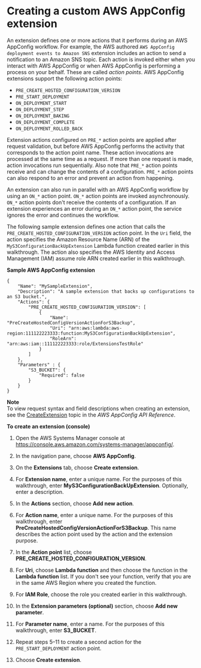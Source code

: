 # Creating a custom AWS AppConfig extension<a name="working-with-appconfig-extensions-creating-custom-extensions"></a>



An extension defines one or more actions that it performs during an AWS AppConfig workflow\. For example, the AWS authored `AWS AppConfig deployment events to Amazon SNS` extension includes an action to send a notification to an Amazon SNS topic\. Each action is invoked either when you interact with AWS AppConfig or when AWS AppConfig is performing a process on your behalf\. These are called *action points*\. AWS AppConfig extensions support the following action points:
+ `PRE_CREATE_HOSTED_CONFIGURATION_VERSION`
+ `PRE_START_DEPLOYMENT`
+ `ON_DEPLOYMENT_START`
+ `ON_DEPLOYMENT_STEP`
+ `ON_DEPLOYMENT_BAKING`
+ `ON_DEPLOYMENT_COMPLETE`
+ `ON_DEPLOYMENT_ROLLED_BACK`

Extension actions configured on `PRE_*` action points are applied after request validation, but before AWS AppConfig performs the activity that corresponds to the action point name\. These action invocations are processed at the same time as a request\. If more than one request is made, action invocations run sequentially\. Also note that `PRE_*` action points receive and can change the contents of a configuration\. `PRE_*` action points can also respond to an error and prevent an action from happening\. 

An extension can also run in parallel with an AWS AppConfig workflow by using an `ON_*` action point\. `ON_*` action points are invoked asynchronously\. `ON_*` action points don't receive the contents of a configuration\. If an extension experiences an error during an `ON_*` action point, the service ignores the error and continues the workflow\.

The following sample extension defines one action that calls the `PRE_CREATE_HOSTED_CONFIGURATION_VERSION` action point\. In the `Uri` field, the action specifies the Amazon Resource Name \(ARN\) of the `MyS3ConfigurationBackUpExtension` Lambda function created earlier in this walkthrough\. The action also specifies the AWS Identity and Access Management \(IAM\) assume role ARN created earlier in this walkthrough\.

**Sample AWS AppConfig extension**

```
{
    "Name": "MySampleExtension",
    "Description": "A sample extension that backs up configurations to an S3 bucket.",
    "Actions": {
        "PRE_CREATE_HOSTED_CONFIGURATION_VERSION": [
            {
                "Name": "PreCreateHostedConfigVersionActionForS3Backup",
                "Uri": "arn:aws:lambda:aws-region:111122223333:function:MyS3ConfigurationBackUpExtension",
                "RoleArn": "arn:aws:iam::111122223333:role/ExtensionsTestRole"
            }
        ]
    },
    "Parameters" : {
        "S3_BUCKET": {
            "Required": false
        }
    }
}
```

**Note**  
To view request syntax and field descriptions when creating an extension, see the [CreateExtension](https://docs.aws.amazon.com/appconfig/2019-10-09/APIReference/API_CreateExtension.html) topic in the *AWS AppConfig API Reference*\.

**To create an extension \(console\)**

1. Open the AWS Systems Manager console at [https://console\.aws\.amazon\.com/systems\-manager/appconfig/](https://console.aws.amazon.com/systems-manager/appconfig/)\.

1. In the navigation pane, choose **AWS AppConfig**\.

1. On the **Extensions** tab, choose **Create extension**\.

1. For **Extension name**, enter a unique name\. For the purposes of this walkthrough, enter **MyS3ConfigurationBackUpExtension**\. Optionally, enter a description\.

1. In the **Actions** section, choose **Add new action**\.

1. For **Action name**, enter a unique name\. For the purposes of this walkthrough, enter **PreCreateHostedConfigVersionActionForS3Backup**\. This name describes the action point used by the action and the extension purpose\.

1. In the **Action point** list, choose **PRE\_CREATE\_HOSTED\_CONFIGURATION\_VERSION**\.

1. For **Uri**, choose **Lambda function** and then choose the function in the **Lambda function** list\. If you don't see your function, verify that you are in the same AWS Region where you created the function\.

1. For **IAM Role**, choose the role you created earlier in this walkthrough\.

1. In the **Extension parameters \(optional\)** section, choose **Add new parameter**\. 

1. For **Parameter name**, enter a name\. For the purposes of this walkthrough, enter **S3\_BUCKET**\.

1. Repeat steps 5–11 to create a second action for the `PRE_START_DEPLOYMENT` action point\.

1. Choose **Create extension**\.